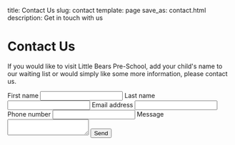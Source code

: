 title: Contact Us
slug: contact
template: page
save_as: contact.html
description: Get in touch with us

# Contact Us

<section>
  <form method="post" action="https://api.web3forms.com/submit">
    <input type="hidden" name="access_key" value="a279e0ab-ad9b-4add-ab5c-13dfb0387fc0">
    <input type="hidden" name="subject" value="Website Contact Form Submission">
    <input type="hidden" name="redirect" value="https://little-bears.com/contact-success">
    <input type="checkbox" name="botcheck" class="hidden" style="display: none;">
    <p>
      If you would like to visit Little Bears Pre-School, add your child's name
      to our waiting list or would simply like some more information, please
      contact us.
    </p>
    <label>
      First name
      <input name="first_name">
    </label>
    <label>
      Last name
      <input name="last_name">
    </label>
    <label>
      Email address
      <input type="email" name="email">
    </label>
    <label>
      Phone number
      <input type="phone" name="phone">
    </label>
    <label>
      Message
      <textarea name="message"></textarea>
    </label>
    <button>Send</button>
  </form>
  <div class="map-wrapper"><div id="map"></div></div>
</section>

<script src="https://unpkg.com/leaflet@1.9.4/dist/leaflet.js"
        integrity="sha256-20nQCchB9co0qIjJZRGuk2/Z9VM+kNiyxNV1lvTlZBo="
        crossorigin=""></script>
<script>
var map = L.map('map').setView([51.68375413584007, -1.1303268653223957], 16);
L.tileLayer('https://tile.openstreetmap.org/{z}/{x}/{y}.png', {
  maxZoom: 19,
  attribution: '&copy; OpenStreetMap'
}).addTo(map);
L.marker([51.68375413584007, -1.1303268653223957]).addTo(map);
</script>
